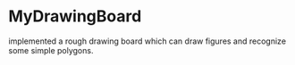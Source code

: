# MyDrawingBoard
implemented a rough drawing board which can draw figures and recognize some simple polygons.
